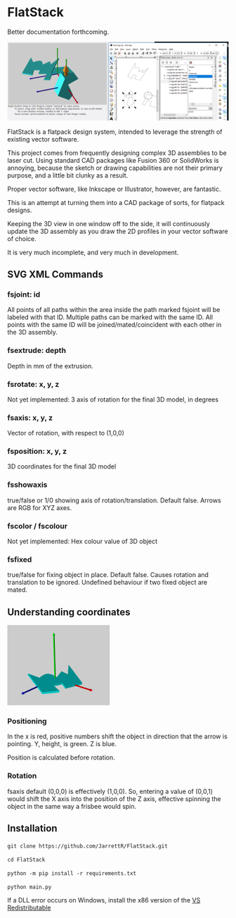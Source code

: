 # FlatStack

Better documentation forthcoming.

![interface](docs/interface.png)

FlatStack is a flatpack design system, intended to leverage the strength of existing vector software.

This project comes from frequently designing complex 3D assemblies to be laser cut. Using standard CAD packages like Fusion 360 or SolidWorks is annoying, because the sketch or drawing capabilities are not their primary purpose, and a little bit clunky as a result.

Proper vector software, like Inkscape or Illustrator, however, are fantastic.


This is an attempt at turning them into a CAD package of sorts, for flatpack designs.

Keeping the 3D view in one window off to the side, it will continuously update the 3D assembly as you draw the 2D profiles in your vector software of choice.


It is very much incomplete, and very much in development.


## SVG XML Commands

### fsjoint: id

All points of all paths within the area inside the path marked fsjoint will be labeled with that ID. Multiple paths can be marked with the same ID. All points with the same ID will be joined/mated/coincident with each other in the 3D assembly.

### fsextrude: depth

Depth in mm of the extrusion.

### fsrotate: x, y, z

Not yet implemented: 3 axis of rotation for the final 3D model, in degrees

### fsaxis: x, y, z

Vector of rotation, with respect to (1,0,0)

### fsposition: x, y, z

3D coordinates for the final 3D model

### fsshowaxis

true/false or 1/0 showing axis of rotation/translation. Default false. Arrows are RGB for XYZ axes.

### fscolor / fscolour

Not yet implemented: Hex colour value of 3D object

### fsfixed

true/false for fixing object in place. Default false. Causes rotation and translation to be ignored. Undefined behaviour if two fixed object are mated.


## Understanding coordinates


![axis](docs/axis.png)

### Positioning

In the x is red, positive numbers shift the object in direction that the arrow is pointing.
Y, height, is green.
Z is blue.

Position is calculated before rotation.

### Rotation

fsaxis default (0,0,0) is effectively (1,0,0).
So, entering a value of (0,0,1) would shift the X axis into the position of the Z axis, effective spinning the object in the same way a frisbee would spin.



## Installation

`git clone https://github.com/JarrettR/FlatStack.git`

`cd FlatStack`

`python -m pip install -r requirements.txt`

`python main.py`

If a DLL error occurs on Windows, install the x86 version of the [VS Redistributable](https://support.microsoft.com/en-us/help/2977003/the-latest-supported-visual-c-downloads)

